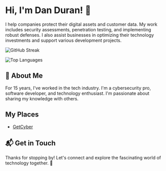 # Hi, I'm Dan Duran! 👋

I help companies protect their digital assets and customer data. My work includes security assessments, penetration testing, and implementing robust defenses. I also assist businesses in optimizing their technology investments and support various development projects.

![GitHub Streak](https://github-readme-streak-stats.herokuapp.com/?user=dan-duran&theme=vue-dark&hide_border=true)

![Top Languages](https://github-readme-stats.vercel.app/api/top-langs/?username=dan-duran&theme=vue-dark&hide_border=true&layout=compact)


## 🚀 About Me

For 15 years, I've worked in the tech industry. I'm a cybersecurity pro, software developer, and technology enthusiast. I'm passionate about sharing my knowledge with others.

## My Places
- [GetCyber](https://getcyber.me/s)


## 📬 Get in Touch

Thanks for stopping by! Let's connect and explore the fascinating world of technology together. 🚀
